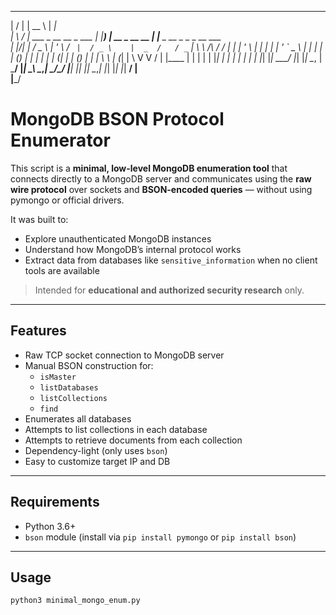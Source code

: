   __  __                                     _____                         ______                             
 |  \/  |                                   |  __ \                       |  ____|                            
 | \  / |   ___    _ __     __ _    ___     | |__) |   __ _  __      __   | |__     _ __    _   _   _ __ ___  
 | |\/| |  / _ \  | '_ \   / _` |  / _ \    |  _  /   / _` | \ \ /\ / /   |  __|   | '_ \  | | | | | '_ ` _ \ 
 | |  | | | (_) | | | | | | (_| | | (_) |   | | \ \  | (_| |  \ V  V /    | |____  | | | | | |_| | | | | | | |
 |_|  |_|  \___/  |_| |_|  \__, |  \___/    |_|  \_\  \__,_|   \_/\_/     |______| |_| |_|  \__,_| |_| |_| |_|
                            __/ |                                                                             
                           |___/                                                                              

  #  MongoDB BSON Protocol Enumerator

This script is a **minimal, low-level MongoDB enumeration tool** that connects directly to a MongoDB server and communicates using the **raw wire protocol** over sockets and **BSON-encoded queries** — without using pymongo or official drivers.

It was built to:
- Explore unauthenticated MongoDB instances
- Understand how MongoDB’s internal protocol works
- Extract data from databases like `sensitive_information` when no client tools are available

>  Intended for **educational and authorized security research** only.

---

## Features

- Raw TCP socket connection to MongoDB server
- Manual BSON construction for:
  - `isMaster`
  - `listDatabases`
  - `listCollections`
  - `find`
- Enumerates all databases
- Attempts to list collections in each database
- Attempts to retrieve documents from each collection
- Dependency-light (only uses `bson`)
- Easy to customize target IP and DB
---

##  Requirements

- Python 3.6+
- `bson` module (install via `pip install pymongo` or `pip install bson`)

---

##  Usage

```bash
python3 minimal_mongo_enum.py

